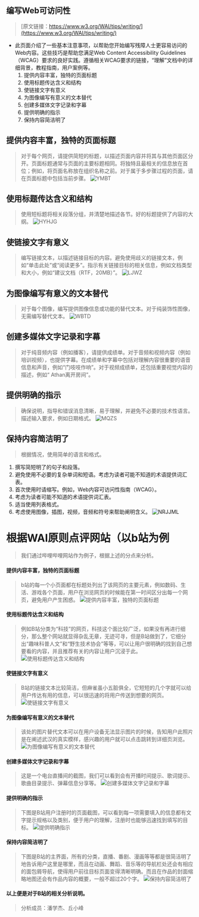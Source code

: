 ## 编写Web可访问性
> [原文链接：https://www.w3.org/WAI/tips/writing/](https://www.w3.org/WAI/tips/writing/)
* 此页面介绍了一些基本注意事项，以帮助您开始编写残障人士更容易访问的Web内容。这些技巧是帮助您满足Web Content Accessibility Guidelines（WCAG）要求的良好实践。遵循相关WCAG要求的链接，“理解”文档中的详细背景，教程指南，用户案例等。
  1. 提供内容丰富，独特的页面标题
  2. 使用标题传达含义和结构
  3. 使链接文字有意义
  4. 为图像编写有意义的文本替代
  5. 创建多媒体文字记录和字幕
  6. 提供明确的指示
  7. 保持内容简洁明了
## 提供内容丰富，独特的页面标题
> 对于每个网页，请提供简短的标题，以描述页面内容并将其与其他页面区分开。页面标题通常与页面的主要标题相同。将独特且最相关的信息放在首位；例如，将页面名称放在组织名称之前。对于属于多步骤过程的页面，请在页面标题中包括当前步骤。
![YMBT](https://raw.githubusercontent.com/EasonQXF/Web_Operations/master/images/1.png)
## 使用标题传达含义和结构
> 使用短标题将相关段落分组，并清楚地描述各节。好的标题提供了内容的大纲。
![HYHJG](https://raw.githubusercontent.com/EasonQXF/Web_Operations/master/images/2.png)
## 使链接文字有意义
> 编写链接文本，以描述链接目标的内容。避免使用歧义的链接文本，例如“单击此处”或“阅读更多”。指示有关链接目标的相关信息，例如文档类型和大小，例如“建议文档（RTF，20MB）”。
![LJWZ](https://raw.githubusercontent.com/EasonQXF/Web_Operations/master/images/3.png)
## 为图像编写有意义的文本替代
> 对于每个图像，编写提供图像信息或功能的替代文本。对于纯装饰性图像，无需编写替代文本。
![WBTD](https://raw.githubusercontent.com/EasonQXF/Web_Operations/master/images/4.png)
## 创建多媒体文字记录和字幕
> 对于纯音频内容（例如播客），请提供成绩单。对于音频和视频内容（例如培训视频），也提供字幕。在成绩单和字幕中包括对理解内容很重要的语音信息和声音，例如“门吱吱作响”。对于视频成绩单，还包括重要视觉内容的描述，例如“ Athan离开房间”。
## 提供明确的指示
> 确保说明，指导和错误消息清晰，易于理解，并避免不必要的技术性语言。描述输入要求，例如日期格式。
![MQZS](https://raw.githubusercontent.com/EasonQXF/Web_Operations/master/images/5.png)
## 保持内容简洁明了
> 根据情况，使用简单的语言和格式。
 1. 撰写简短明了的句子和段落。
 2. 避免使用不必要的复杂单词和短语。考虑为读者可能不知道的术语提供词汇表。
 3. 首次使用时请缩写。例如，Web内容可访问性指南（WCAG）。
 4. 考虑为读者可能不知道的术语提供词汇表。
 5. 适当使用列表格式。
 6. 考虑使用图像，插图，视频，音频和符号来帮助阐明含义。
![NRJJML](https://raw.githubusercontent.com/EasonQXF/Web_Operations/master/images/6.png)

# 根据WAI原则点评网站（以b站为例
> 我们通过哔哩哔哩网站作为例子，根据上述的分点来分析。
#### 提供内容丰富，独特的页面标题
> b站的每一个小页面都在标题处列出了该网页的主要元素，例如数码、生活、游戏各个页面，用户在浏览网页的时候能在第一时间区分出每一个网页，避免用户产生困惑。
![提供内容丰富，独特的页面标题](https://github.com/PAN-XUE-JIE/Web_Operations/blob/master/images/2.1.png)
#### 使用标题传达含义和结构
> 例如B站分类为“科技”的网页，科技这个面比较广泛，如果没有再进行细分，那么整个网站就显得杂乱无章，无迹可寻，但是B站做到了，它细分出“趣味科普人文”和“野生技术协会”等等，可以让用户很明确的找到自己想要看的内容，并且推荐有关的内容让用户沉浸于此。
![使用标题传达含义和结构](https://github.com/PAN-XUE-JIE/Web_Operations/blob/master/images/2.2.png)
#### 使链接文字有意义
> B站的链接文本比较简洁，但麻雀虽小五脏俱全，它短短的几个字就可以给用户传达有用的信息，可以很迅速的将用户传送到想要的网页。
![使链接文字有意义](https://github.com/PAN-XUE-JIE/Web_Operations/blob/master/images/2.3.png)
#### 为图像编写有意义的文本替代
> 该处的图片替代文本可以在用户设备无法显示图片的时候，告知用户此照片是在阐述武汉的真实模样，感兴趣的用户就可以点击跳转到详细页浏览。
![为图像编写有意义的文本替代](https://github.com/PAN-XUE-JIE/Web_Operations/blob/master/images/2.4.png)
#### 创建多媒体文字记录和字幕
> 这是一个电台直播间的截图，我们可以看到会有开播时间提示、歌词提示、歌曲目录提示、弹幕信息分享等。
![创建多媒体文字记录和字幕](https://raw.githubusercontent.com/EasonQXF/Web_Operations/master/images/ZM.png)
#### 提供明确的指示
> 下图是B站用户注册时的页面截图，可以看到每一项需要填入的信息都有文字提示规格以及类别，便于用户的理解，注册时也能够迅速找到填写的目标。
![提供明确指示](https://raw.githubusercontent.com/EasonQXF/Web_Operations/master/images/MQZS.png)
#### 保持内容简洁明了
> 下图是B站的主界面，所有的分类，直播、番剧、漫画等等都是很简洁明了地告诉用户这里是哪里，而且在动画、舞蹈、音乐等的导航栏处还会有相应的面包屑导航，使得用户前往目标页面变得清晰明确。而且在作品的封面缩略地图还会有作品内容的概要，一般不超过20个字。
![保持内容简洁明了](https://raw.githubusercontent.com/EasonQXF/Web_Operations/master/images/JJML.png)
#### 以上便是对于B站的相关分析说明。
> 分析成员：潘学杰、丘小峰
